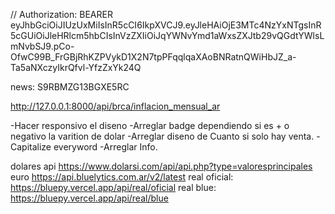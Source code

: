 // Authorization: BEARER eyJhbGciOiJIUzUxMiIsInR5cCI6IkpXVCJ9.eyJleHAiOjE3MTc4NzYxNTgsInR5cGUiOiJleHRlcm5hbCIsInVzZXIiOiJqYWNvYmd1aWxsZXJtb29vQGdtYWlsLmNvbSJ9.pCo-OfwC99B_FrGBjRhKZPVykD1X2N7tpPFqqlqaXAoBNRatnQWiHbJZ_a-Ta5aNXczyIkrQfvl-YfzZxYk24Q

news: S9RBMZG13BGXE5RC

http://127.0.0.1:8000/api/brca/inflacion_mensual_ar

-Hacer responsivo el diseno
-Arreglar badge dependiendo si es + o negativo la varition de dolar
-Arreglar diseno de Cuanto si solo hay venta.
-Capitalize everyword
-Arreglar Info.

dolares api
https://www.dolarsi.com/api/api.php?type=valoresprincipales
euro
https://api.bluelytics.com.ar/v2/latest
real oficial: https://bluepy.vercel.app/api/real/oficial
real blue: https://bluepy.vercel.app/api/real/blue
